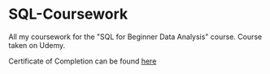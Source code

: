 # SQL-Coursework
All my coursework for the "SQL for Beginner Data Analysis" course. Course taken on Udemy. 

Certificate of Completion can be found [here](https://www.udemy.com/certificate/UC-85RZKYP1/) 
